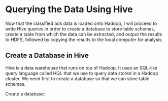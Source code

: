 # Querying the Data Using Hive
Now that the classified ads data is loaded onto Hadoop, I will proceed to write Hive queries in order to create a database to store table schemas, create a table from which the data can be extracted, and output the results to HDFS, followed by copying the results to the local computer for analysis.

## Create a Database in Hive
Hive is a data warehouse that runs on top of Hadoop. It uses an SQL-like query language called HQL that we use to query data stored in a Hadoop cluster. We need first to create a database so that we can store table schemas.

Create a database:
```

```
